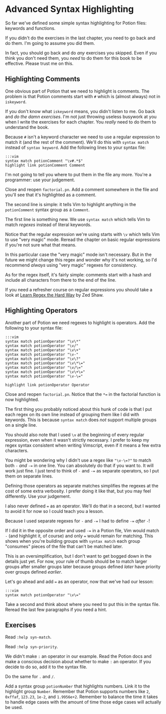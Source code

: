 Advanced Syntax Highlighting
============================

So far we've defined some simple syntax highlighting for Potion files: keywords
and functions.

If you didn't do the exercises in the last chapter, you need to go back and do
them.  I'm going to assume you did them.

In fact, you should go back and do *any* exercises you skipped.  Even if you
think you don't need them, you *need* to do them for this book to be effective.
Please trust me on this.

Highlighting Comments
---------------------

One obvious part of Potion that we need to highlight is comments.  The problem
is that Potion comments start with `#` which is (almost always) not in
`iskeyword`.

If you don't know what `iskeyword` means, you didn't listen to me.  Go back and
*do the damn exercises*.  I'm not just throwing useless busywork at you when
I write the exercises for each chapter.  You *really* need to do them to
understand the book.

Because `#` isn't a keyword character we need to use a regular expression to
match it (and the rest of the comment).  We'll do this with `syntax match`
instead of `syntax keyword`.  Add the following lines to your syntax file:

    :::vim
    syntax match potionComment "\v#.*$"
    highlight link potionComment Comment

I'm not going to tell you where to put them in the file any more.  You're
a programmer: use your judgement.

Close and reopen `factorial.pn`.  Add a comment somewhere in the file and you'll
see that it's highlighted as a comment.

The second line is simple: it tells Vim to highlight anything in the
`potionComment` syntax group as a `Comment`.

The first line is something new.  We use `syntax match` which tells Vim to match
*regexes* instead of literal keywords.

Notice that the regular expression we're using starts with `\v` which tells Vim
to use "very magic" mode.  Reread the chapter on basic regular expressions if
you're not sure what that means.

In this particular case the "very magic" mode isn't necessary.  But in the
future we might change this regex and wonder why it's not working, so I'd
recommend *always* using "very magic" regexes for consistency.

As for the regex itself, it's fairly simple: comments start with a hash and
include all characters from there to the end of the line.

If you need a refresher course on regular expressions you should take a look at
[Learn Regex the Hard Way][regex] by Zed Shaw.

[regex]: http://regex.learncodethehardway.org/

Highlighting Operators
----------------------

Another part of Potion we need regexes to highlight is operators.  Add the
following to your syntax file:

    :::vim
    syntax match potionOperator "\v\*"
    syntax match potionOperator "\v/"
    syntax match potionOperator "\v\+"
    syntax match potionOperator "\v-"
    syntax match potionOperator "\v\?"
    syntax match potionOperator "\v\*\="
    syntax match potionOperator "\v/\="
    syntax match potionOperator "\v\+\="
    syntax match potionOperator "\v-\="

    highlight link potionOperator Operator

Close and reopen `factorial.pn`.  Notice that the `*=` in the factorial function
is now highlighted.

The first thing you probably noticed about this hunk of code is that I put each
regex on its own line instead of grouping them like I did with keywords.  This
is because `syntax match` does *not* support multiple groups on a single line.

You should also note that I used `\v` at the beginning of every regular
expression, even when it wasn't strictly necessary.  I prefer to keep my regex
syntax consistent when writing Vimscript, even if it means a few extra
characters.

You might be wondering why I didn't use a regex like `"\v-\=?"` to match both
`-` *and* `-=` in one line.  You can absolutely do that if you want to.  It will
work just fine.  I just tend to think of `-` and `-=` as separate operators, so
I put them on separate lines.

Defining those operators as separate matches simplifies the regexes at the cost
of some extra verbosity.  I prefer doing it like that, but you may feel
differently.  Use your judgement.

I also never defined `=` as an operator.  We'll do that in a second, but
I wanted to avoid it for now so I could teach you a lesson.

Because I used separate regexes for `-` and `-=` I had to define `-=` *after*
`-`!

If I did it in the opposite order and used `-=` in a Potion file, Vim would
match `-` (and highlight it, of course) and only `=` would remain for matching.
This shows when you're building groups with `syntax match` each group "consumes"
pieces of the file that can't be matched later.

This is an oversimplification, but I don't want to get bogged down in the
details just yet.  For now, your rule of thumb should be to match larger groups
after smaller groups later because groups defined *later* have priority over
groups defined *earlier*.

Let's go ahead and add `=` as an operator, now that we've had our lesson:

    :::vim
    syntax match potionOperator "\v\="

Take a second and think about where you need to put this in the syntax file.
Reread the last few paragraphs if you need a hint.

Exercises
---------

Read `:help syn-match`.

Read `:help syn-priority`.

We didn't make `:` an operator in our example.  Read the Potion docs and make
a conscious decision about whether to make `:` an operator.  If you decide to do
so, add it to the syntax file.

Do the same for `.` and `/`.

Add a syntax group `potionNumber` that highlights numbers.  Link it to the
highlight group `Number`.  Remember that Potion supports numbers like `2`,
`0xffaf`, `123.23`, `1e-2`, and `1.9956e+2`.  Remember to balance the time it
takes to handle edge cases with the amount of time those edge cases will
actually be used.
